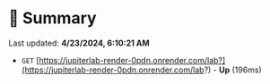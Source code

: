 # 📖 Summary
Last updated: **4/23/2024, 6:10:21 AM**

- `GET` [https://jupiterlab-render-0pdn.onrender.com/lab?](https://jupiterlab-render-0pdn.onrender.com/lab?) - **Up** (196ms)
